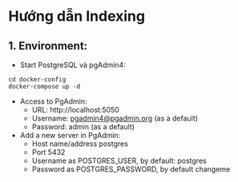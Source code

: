 # Hướng dẫn Indexing 

## 1. Environment:
- Start PostgreSQL và pgAdmin4:
```shell
cd docker-config
docker-compose up -d
```
- Access to PgAdmin:
    + URL: http://localhost:5050
    + Username: pgadmin4@pgadmin.org (as a default)
    + Password: admin (as a default)
- Add a new server in PgAdmin:
    + Host name/address postgres
    + Port 5432
    + Username as POSTGRES_USER, by default: postgres
    + Password as POSTGRES_PASSWORD, by default changeme